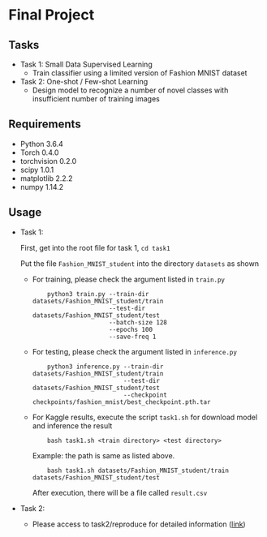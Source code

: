 # Final Project

<!-- /code_chunk_output -->

## Tasks
  * Task 1: Small Data Supervised Learning
    * Train classifier using a limited version of Fashion MNIST dataset 
  * Task 2: One-shot / Few-shot Learning
    * Design model to recognize a number of novel classes with insufficient number of training images

## Requirements
  * Python 3.6.4
  * Torch 0.4.0
  * torchvision 0.2.0
  * scipy 1.0.1
  * matplotlib 2.2.2
  * numpy 1.14.2


## Usage
    
   * Task 1:
      
      First, get into the root file for task 1, `cd task1`
      
      Put the file `Fashion_MNIST_student` into the directory `datasets` as shown
      
      * For training, please check the argument listed in `train.py`
        
        ```
            python3 train.py --train-dir datasets/Fashion_MNIST_student/train
                             --test-dir datasets/Fashion_MNIST_student/test
                             --batch-size 128
                             --epochs 100
                             --save-freq 1
        ```       
           
      * For testing, please check the argument listed in `inference.py`
      
        ```
            python3 inference.py --train-dir datasets/Fashion_MNIST_student/train
                                 --test-dir datasets/Fashion_MNIST_student/test
                                 --checkpoint checkpoints/fashion_mnist/best_checkpoint.pth.tar
        ``` 
      
      * For Kaggle results, execute the script `task1.sh` for download model and inference the result
        
        ```
            bash task1.sh <train directory> <test directory>
        ```
        
        Example: the path is same as listed above.
        ```
            bash task1.sh datasets/Fashion_MNIST_student/train datasets/Fashion_MNIST_student/test
        ```
        
        After execution, there will be a file called `result.csv`
   
   * Task 2:
        * Please access to task2/reproduce for detailed information ([link](https://github.com/chinchengwu/DLCV2018SPRING/tree/master/final/task2/reproduce))
